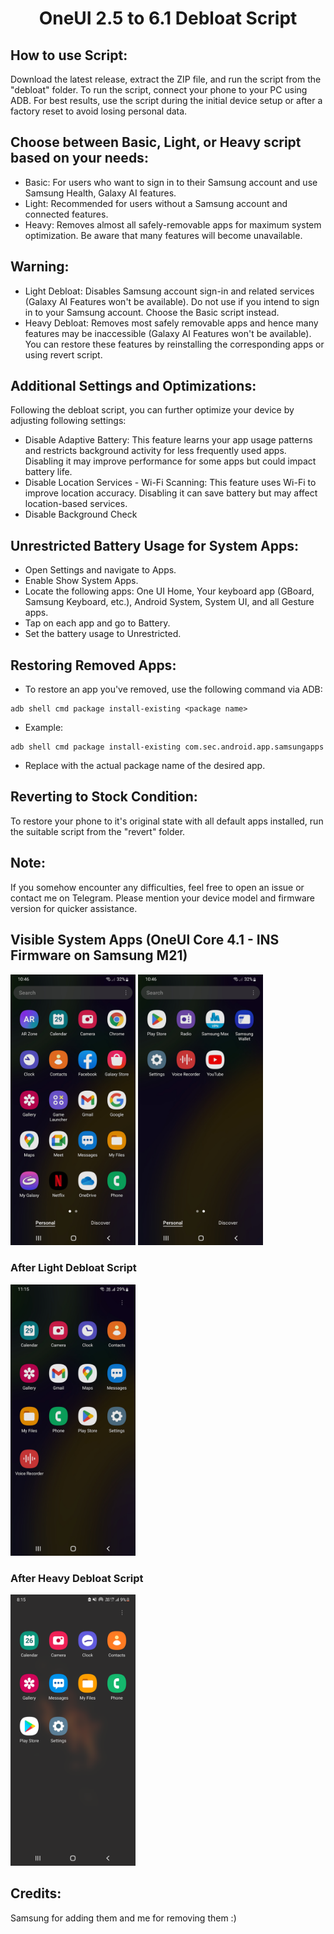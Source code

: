 <h1 align="center"> OneUI 2.5 to 6.1 Debloat Script </h1>

## How to use Script: 
Download the latest release, extract the ZIP file, and run the script from the "debloat" folder. To run the script, connect your phone to your PC using ADB. For best results, use the script during the initial device setup or after a factory reset to avoid losing personal data.

## Choose between Basic, Light, or Heavy script based on your needs:
- Basic: For users who want to sign in to their Samsung account and use Samsung Health, Galaxy AI features.
- Light: Recommended for users without a Samsung account and connected features.
- Heavy: Removes almost all safely-removable apps for maximum system optimization. Be aware that many features will become unavailable.

## Warning:
- Light Debloat: Disables Samsung account sign-in and related services (Galaxy AI Features won't be available). Do not use if you intend to sign in to your Samsung account. Choose the Basic script instead.
- Heavy Debloat: Removes most safely removable apps and hence many features may be inaccessible (Galaxy AI Features won't be available). You can restore these features by reinstalling the corresponding apps or using revert script.

## Additional Settings and Optimizations:
Following the debloat script, you can further optimize your device by adjusting following settings:

- Disable Adaptive Battery: This feature learns your app usage patterns and restricts background activity for less frequently used apps. Disabling it may improve performance for some apps but could impact battery life.
- Disable Location Services - Wi-Fi Scanning: This feature uses Wi-Fi to improve location accuracy. Disabling it can save battery but may affect location-based services.
- Disable Background Check

## Unrestricted Battery Usage for System Apps:
- Open Settings and navigate to Apps.
- Enable Show System Apps.
- Locate the following apps: One UI Home, Your keyboard app (GBoard, Samsung Keyboard, etc.), Android System, System UI, and all Gesture apps.
- Tap on each app and go to Battery.
- Set the battery usage to Unrestricted.

## Restoring Removed Apps:
- To restore an app you've removed, use the following command via ADB:
~~~
adb shell cmd package install-existing <package name>
~~~

- Example:
~~~
adb shell cmd package install-existing com.sec.android.app.samsungapps
~~~
- Replace <package name> with the actual package name of the desired app.

## Reverting to Stock Condition:
To restore your phone to it's original state with all default apps installed, run the suitable script from the "revert" folder.

## Note:
If you somehow encounter any difficulties, feel free to open an issue or contact me on Telegram. Please mention your device model and firmware version for quicker assistance.

## Visible System Apps (OneUI Core 4.1 - INS Firmware on Samsung M21)
<img src="images/1.jpg" width="200"/>  <img src="images/2.jpg" width="200"/>

### After Light Debloat Script
<img src="images/3.jpg" width="200"/>

### After Heavy Debloat Script
<img src="images/4.jpg" width="200"/>

## Credits:
Samsung for adding them and me for removing them :)
